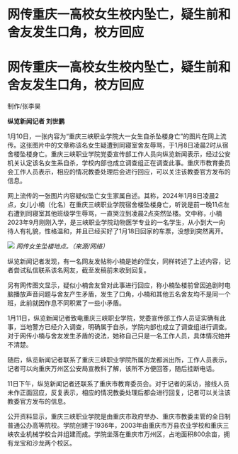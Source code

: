 # 网传重庆一高校女生校内坠亡，疑生前和舍友发生口角，校方回应

# 网传重庆一高校女生校内坠亡，疑生前和舍友发生口角，校方回应

制作/张李昊

**纵览新闻记者 刘世鹏**

1月10日，一张内容为“重庆三峡职业学院大一女生自杀坠楼身亡”的图片在网上流传。这张图片中的文章称该名女生疑遭到同寝室舍友辱骂，于1月8日凌晨2时从宿舍楼坠楼身亡。重庆三峡职业学院党委宣传部工作人员向纵览新闻表示，经过公安机关认定该名女生系自杀，学校内部也成立调查组正在调查此事。重庆市教育委员会工作人员表示，相应的情况教委处理后会进行回应，可以关注该教委官方发布的信息。

网上流传的一张图片内容疑似坠亡女生家属自述。其称，2024年1月8日凌晨2点，女儿小楠（化名）在重庆三峡职业学院宿舍楼坠楼身亡，听说是前一晚11点左右遭到同寝室其他班级学生辱骂，一直哭泣到凌晨2点突然坠楼。文中称，小楠2023年9月刚刚入学，是三峡职业学院动物医学专业的一名学生，从小到大一向待人有礼貌，性格温和，并且已经买好了1月18日回家的车票，没想到突然离开。

![](https://inews.gtimg.com/om_bt/OBnzA8vxNrQJL6UVjqgXpKs0IGlCFW90HrkNdJsFmdkTkAA/1000)
_网传女生坠楼地点。（来源/网络）_

纵览新闻记者发现，有一名网友发帖称小楠是她的侄女，同样转述了上述内容，记者尝试私信联系该名网友，截至发稿前未收到回复。

另有网传图文显示，疑似小楠舍友曾对此事进行回应，称小楠坠楼前曾因追剧时电脑播放声音问题与舍友产生矛盾，发生了口角，小楠和其他五名舍友均不是同一个班，此前就因作息不同积累了一些小矛盾。

1月11日，纵览新闻记者致电重庆三峡职业学院，党委宣传部工作人员证实确有此事，当地警方已经介入调查，明确属于自杀，学院内部也成立了调查组进行调查。对于网传小楠与舍友发生矛盾的说法，她称自己只是一名工作人员，具体情况她并不清楚。

随后，纵览新闻记者联系了重庆三峡职业学院所属的龙都派出所，工作人员表示，记者可以向重庆万州区公安局宣教科了解，该所不方便回答，随后挂断电话。

11日下午，纵览新闻记者还联系了重庆市教育委员会。对于记者的采访，接线人员未作正面回应，反复表示，相应的情况教委处理后都会进行回复，记者可以关注该教委官方发布的信息。

公开资料显示，重庆三峡职业学院是由重庆市政府举办、重庆市教委主管的全日制普通公办高等院校。学院创建于1936年，2003年由重庆市万县农业学校和重庆三峡农业机械学校合并组建而成。学院坐落在重庆市万州区，占地面积800余亩，拥有龙宝和沙龙两个校区。

